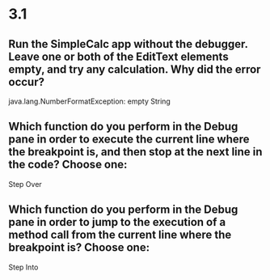 # 3.1

## Run the SimpleCalc app without the debugger. Leave one or both of the EditText elements empty, and try any calculation. Why did the error occur?
java.lang.NumberFormatException: empty String

## Which function do you perform in the Debug pane in order to execute the current line where the breakpoint is, and then stop at the next line in the code? Choose one:
Step Over

## Which function do you perform in the Debug pane in order to jump to the execution of a method call from the current line where the breakpoint is? Choose one:
Step Into






